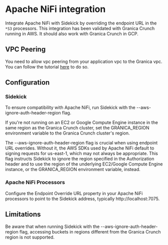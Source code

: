 # Apache NiFi integration

Integrate Apache NiFi with Sidekick by overriding the endpoint URL in the `*S3` processors. This integration has been validated with Granica Crunch running in AWS. It should also work with Granica Crunch in GCP.

## VPC Peering

You need to allow vpc peering from your application vpc to the Granica vpc. You can follow the tutorial [here](https://granica.ai/docs/vpc-peering/) to do so.

## Configuration

### Sidekick

To ensure compatibility with Apache NiFi, run Sidekick with the --aws-ignore-auth-header-region flag.

If you're not running on an EC2 or Google Compute Engine instance in the same region as the Granica Crunch cluster, set the GRANICA_REGION environment variable to the Granica Crunch cluster's region.

The --aws-ignore-auth-header-region flag is crucial when using endpoint URL overrides. Without it, the AWS SDKs used by Apache NiFi default to signing requests for us-east-1, which may not always be appropriate. This flag instructs Sidekick to ignore the region specified in the Authorization header and to use the region of the underlying EC2/Google Compute Engine instance, or the GRANICA_REGION environment variable, instead.

### Apache NiFi Processors

Configure the Endpoint Override URL property in your Apache NiFi processors to point to the Sidekick address, typically http://localhost:7075.

## Limitations

Be aware that when running Sidekick with the --aws-ignore-auth-header-region flag, accessing buckets in regions different from the Granica Crunch region is not supported.
